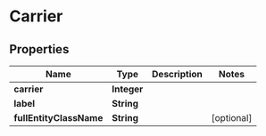 
# Carrier

## Properties
Name | Type | Description | Notes
------------ | ------------- | ------------- | -------------
**carrier** | **Integer** |  | 
**label** | **String** |  | 
**fullEntityClassName** | **String** |  |  [optional]



